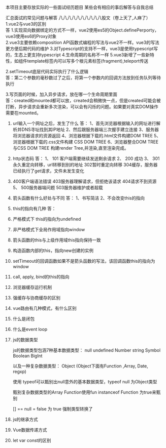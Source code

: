 本项目主要存放实际的一些面试经历题目 某些会有相应的事后解答与自我总结





汇总面试的常见问题与解答   八八八八八八八八八八股文（卷上天了,人麻了）
1.vue2与vue3的区别  
答 1.实现双向数据绑定的方式不一样，vue2使用es5的Object.definePerporty，vue3使用es6的Proxy对象  
  2.vue3主要依赖composition API函数式编程的写法与vue2不一样。vue3的写法更方便后期代码的维护
  3.对Typescript的支持不一样，vue3是使用typescript写的，生态上更支持typescript
  4.生命周期的名称不一样
  5.vue3新增了一些新特性，如组件template标签内可以写多个根元素标签(fragment),teleport传送  

2.setTimeout底层代码实际执行了什么逻辑  
答：第二个参数的毫秒数过了之后，将第一个参数内的回调方法放到任务队列等待执行  

3.写页面的时候，加入异步请求，放在哪一个生命周期里面  
答：created和mounted都可以放，created会稍微快一点，但是created可能会被打断，异步请求会重新多次渲染，可以会有闪烁的问题。如果要对真实DOM操作需要在mounted。  
  
1. url输入一个网址之后，发生了什么
答： 
1、首先浏览器根据输入的网址进行解析并DNS寻址找到其IP地址
2、然后跟服务器端三次握手建立连接
3、服务器将浏览器请求的资源返回
4、浏览器根据下载的.html文件构建DOM TREE
5、浏览器根据下载的.css文件构建 CSS DOM TREE 
6、浏览器整合DOM TREE 与CSS DOM TREE 构建render Tree,并渲染,直至渲染完成。

2. http状态码
答：
1、 101 客户端需要继续发送剩余请求
2、 200 成功
3、 301 永久重定向转移，url转移到别的地址 302暂时重定向转移 304缓存，服务器已经执行了get请求，文件未发生变化
4.  400客户端语法错误 403服务器理解请求，但拒绝该请求  404请求不到资源
5、 500服务器端问题 503服务器维护或者超载


6. 箭头函数有什么好处与不同
答： 
1、书写简洁
2、不会改变this的指向

7. this的指向有几种
  答：
  1. 严格模式下 this的指向为undefined
  2. 非严格模式下全局作用域指向window
  3. 箭头函数的this与上级作用域this指向保持一致
  4. 构造函数内部的this，指向new创建的实例
  5. setTimeout的回调函数如果不是箭头函数的写法，该回调函数this的指向为window
  6. call, apply, bind的this的指向
8. 浏览器缓存运行机制
9.  强缓存与协商缓存的区别
10. vue路由有几种模式，有什么区别
11. 什么是闭包
    
12. 什么是event loop
    
13. js的数据类型
    
    js的数据类型包涵7种基本数据类型： null undefined Number string Symbol Boolean BigInt

    以及一种复杂数据类型： Object (Object下面有Function ,Array, Date, regxp)

    使用 typeof可以甄别出null意外的基本数据类型，typeof null 为Object类型

    甄别复杂数据类型的Array Function使用fun instanceof Function 为true来甄别

    [] == null = false 为 true  强制类型转换了

14. js的继承方式
15. Vue数据传递方式
16. let var const的区别